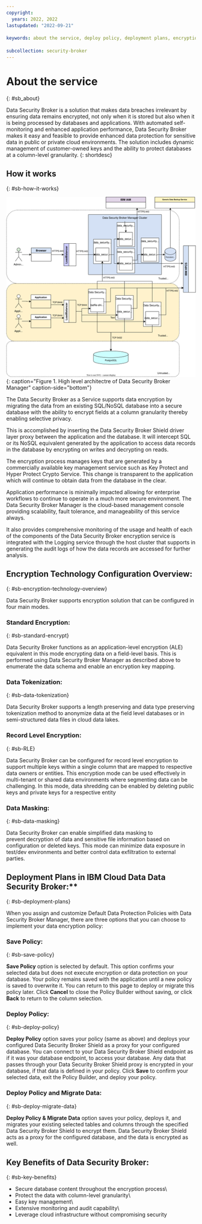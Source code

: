 ```yaml
---
copyright:
  years: 2022, 2022
lastupdated: "2022-09-21"

keywords: about the service, deploy policy, deployment plans, encryption technology, encryption modes, data protection modes

subcollection: security-broker
---
```


# About the service
{: #sb_about}

Data Security Broker is a solution that makes data breaches irrelevant
by ensuring data remains encrypted, not only when it is stored but also
when it is being processed by databases and applications. With automated
self-monitoring and enhanced application performance, Data Security
Broker makes it easy and feasible to provide enhanced data protection
for sensitive data in public or private cloud environments. The solution
includes dynamic management of customer-owned keys and the ability to
protect databases at a column-level granularity.
{: shortdesc}

## How it works
{: #sb-how-it-works}

![High level architectre of Data Security Broker Manager](images/architecture.svg){: caption="Figure 1. High level architectre of Data Security Broker Manager" caption-side="bottom"}

The Data Security Broker as a Service supports data encryption by
migrating the data from an existing SQL/NoSQL database into a secure
database with the ability to encrypt fields at a column granularity
thereby enabling selective privacy.

This is accomplished by inserting the Data Security Broker Shield driver
layer proxy between the application and the database. It will intercept
SQL or its NoSQL equivalent generated by the application to access data
records in the database by encrypting on writes and decrypting on reads.

The encryption process manages keys that are generated by a commercially
available key management service such as Key Protect and Hyper Protect
Crypto Service. This change is transparent to the application which will
continue to obtain data from the database in the clear.

Application performance is minimally impacted allowing for enterprise
workflows to continue to operate in a much more secure environment. The
Data Security Broker Manager is the cloud-based management console
providing scalability, fault tolerance, and manageability of this
service always.

It also provides comprehensive monitoring of the usage and health of
each of the components of the Data Security Broker encryption service is
integrated with the Logging service through the host cluster that
supports in generating the audit logs of how the data records are
accessed for further analysis.

## Encryption Technology Configuration Overview:
{: #sb-encryption-technology-overview}

Data Security Broker supports encryption solution that can be configured
in four main modes.

### Standard Encryption: 
{: #sb-standard-encrypt}

Data Security Broker functions as an
application-level encryption (ALE) equivalent in this
mode encrypting data on a field-level basis. This is performed using
Data Security Broker Manager as described above to enumerate the data
schema and enable an encryption key mapping.

### Data Tokenization:
{: #sb-data-tokenization}

Data Security Broker supports a length
preserving and data type preserving tokenization method to anonymize
data at the field level databases or in semi-structured data files in
cloud data lakes.

### Record Level Encryption:
{: #sb-RLE}

Data Security Broker can be configured
for record level encryption to support multiple keys within a single
column that are mapped to respective data owners or entities. This
encryption mode can be used effectively in multi-tenant or shared data
environments where segmenting data can be challenging. In this mode,
data shredding can be enabled by deleting public keys and private keys
for a respective entity

### Data Masking: 
{: #sb-data-masking}

Data Security Broker can enable simplified data
masking to prevent decryption of data and sensitive file information
based on configuration or deleted keys. This mode can minimize data
exposure in test/dev environments and better control data exfiltration
to external parties.


## Deployment Plans in IBM Cloud Data Data Security Broker:**
{: #sb-deployment-plans}

When you assign and customize Default Data Protection Policies with Data
Security Broker Manager, there are three options that you can choose to
implement your data encryption policy:

### Save Policy:
{: #sb-save-policy}

**Save Policy** option is selected by default. This option confirms your
selected data but does not execute encryption or data protection on your
database. Your policy remains saved with the application until a new
policy is saved to overwrite it. You can return to this page to deploy
or migrate this policy later. Click **Cancel** to close the Policy
Builder without saving, or click **Back** to return to the column
selection.

### Deploy Policy:
{: #sb-deploy-policy}

**Deploy Policy** option saves your policy (same as above) and deploys
your configured Data Security Broker Shield as a proxy for your
configured database. You can connect to your Data Security Broker Shield
endpoint as if it was your database endpoint, to access your database.
Any data that passes through your Data Security Broker Shield proxy is
encrypted in your database, if that data is defined in your policy.
Click **Save** to confirm your selected data, exit the Policy Builder,
and deploy your policy.

### Deploy Policy and Migrate Data:
{: #sb-deploy-migrate-data}

**Deploy Policy & Migrate Data** option saves your policy, deploys it,
and migrates your existing selected tables and columns through the
specified Data Security Broker Shield to encrypt them. Data Security
Broker Shield acts as a proxy for the configured database, and the data
is encrypted as well.


## Key Benefits of Data Security Broker:
{: #sb-key-benefits}

- Secure database content throughout the encryption process\
- Protect the data with column-level granularity\
- Easy key management\
- Extensive monitoring and audit capability\
- Leverage cloud infrastructure without compromising security


